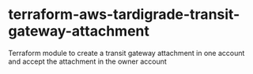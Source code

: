 # terraform-aws-tardigrade-transit-gateway-attachment

Terraform module to create a transit gateway attachment in one account and accept the attachment in the owner account


